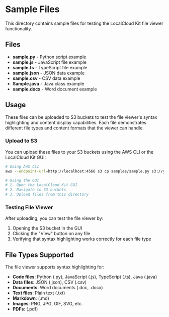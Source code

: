 # Sample Files

This directory contains sample files for testing the LocalCloud Kit file viewer functionality.

## Files

- **sample.py** - Python script example
- **sample.js** - JavaScript file example
- **sample.ts** - TypeScript file example
- **sample.json** - JSON data example
- **sample.csv** - CSV data example
- **Sample.java** - Java class example
- **sample.docx** - Word document example

## Usage

These files can be uploaded to S3 buckets to test the file viewer's syntax highlighting and content display capabilities. Each file demonstrates different file types and content formats that the viewer can handle.

### Upload to S3

You can upload these files to your S3 buckets using the AWS CLI or the LocalCloud Kit GUI:

```bash
# Using AWS CLI
aws --endpoint-url=http://localhost:4566 s3 cp samples/sample.py s3://your-bucket-name/

# Using the GUI
# 1. Open the LocalCloud Kit GUI
# 2. Navigate to S3 buckets
# 3. Upload files from this directory
```

### Testing File Viewer

After uploading, you can test the file viewer by:

1. Opening the S3 bucket in the GUI
2. Clicking the "View" button on any file
3. Verifying that syntax highlighting works correctly for each file type

## File Types Supported

The file viewer supports syntax highlighting for:

- **Code files**: Python (.py), JavaScript (.js), TypeScript (.ts), Java (.java)
- **Data files**: JSON (.json), CSV (.csv)
- **Documents**: Word documents (.doc, .docx)
- **Text files**: Plain text (.txt)
- **Markdown**: (.md)
- **Images**: PNG, JPG, GIF, SVG, etc.
- **PDFs**: (.pdf)
